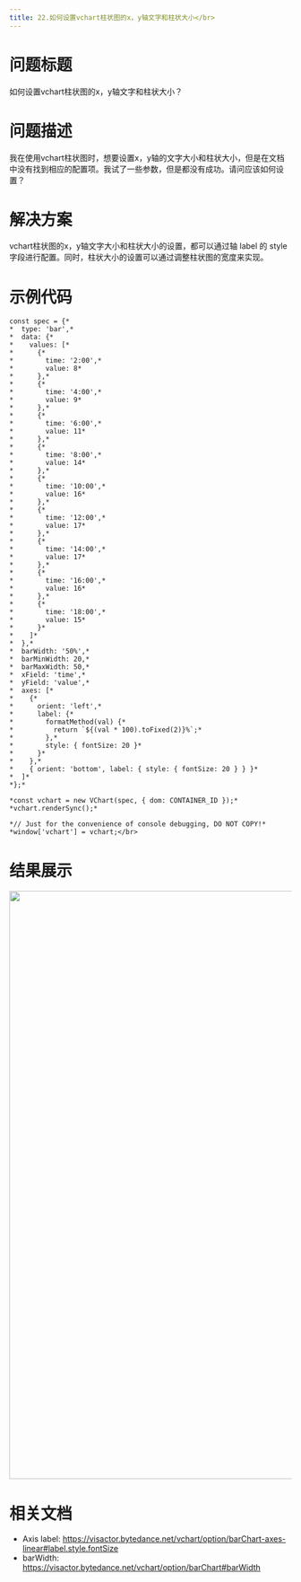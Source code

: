 ```yaml
---
title: 22.如何设置vchart柱状图的x，y轴文字和柱状大小</br>
---
```

# **问题标题**

如何设置vchart柱状图的x，y轴文字和柱状大小？</br>
# **问题描述**

我在使用vchart柱状图时，想要设置x，y轴的文字大小和柱状大小，但是在文档中没有找到相应的配置项。我试了一些参数，但是都没有成功。请问应该如何设置？</br>
# **解决方案**

vchart柱状图的x，y轴文字大小和柱状大小的设置，都可以通过轴 label 的 style 字段进行配置。同时，柱状大小的设置可以通过调整柱状图的宽度来实现。</br>


# **示例代码**

```
const spec = {*
*  type: 'bar',*
*  data: {*
*    values: [*
*      {*
*        time: '2:00',*
*        value: 8*
*      },*
*      {*
*        time: '4:00',*
*        value: 9*
*      },*
*      {*
*        time: '6:00',*
*        value: 11*
*      },*
*      {*
*        time: '8:00',*
*        value: 14*
*      },*
*      {*
*        time: '10:00',*
*        value: 16*
*      },*
*      {*
*        time: '12:00',*
*        value: 17*
*      },*
*      {*
*        time: '14:00',*
*        value: 17*
*      },*
*      {*
*        time: '16:00',*
*        value: 16*
*      },*
*      {*
*        time: '18:00',*
*        value: 15*
*      }*
*    ]*
*  },*
*  barWidth: '50%',*
*  barMinWidth: 20,*
*  barMaxWidth: 50,*
*  xField: 'time',*
*  yField: 'value',*
*  axes: [*
*    {*
*      orient: 'left',*
*      label: {*
*        formatMethod(val) {*
*          return `${(val * 100).toFixed(2)}%`;*
*        },*
*        style: { fontSize: 20 }*
*      }*
*    },*
*    { orient: 'bottom', label: { style: { fontSize: 20 } } }*
*  ]*
*};*

*const vchart = new VChart(spec, { dom: CONTAINER_ID });*
*vchart.renderSync();*

*// Just for the convenience of console debugging, DO NOT COPY!*
*window['vchart'] = vchart;</br>
```


# **结果展示**

<img src='https://cdn.jsdelivr.net/gh/xuanhun/articles/visactor/img/GUgkbLif7orLX2xouW2cwCAqnGi.gif' alt='' width='1682' height='1048'>



# **相关文档**

*  Axis label: https://visactor.bytedance.net/vchart/option/barChart-axes-linear#label.style.fontSize</br>
*  barWidth: https://visactor.bytedance.net/vchart/option/barChart#barWidth</br>



